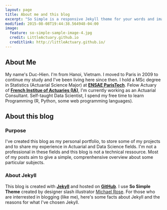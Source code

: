```yaml
---
layout: page
title: About me and this blog
excerpt: "So Simple is a responsive Jekyll theme for your words and images."
modified: 2015-08-08T19:44:38.564948-04:00
image:
  feature: so-simple-sample-image-4.jpg
  credit: LittleActuary.github.io
  creditlink: http://littleActuary.github.io/
---
```


## About Me

My name's Duc-Hien. I'm from Hanoi, Vietnam. I moved to Paris in 2009 to continue my study and I've been living here since then. I hold a MSc degree in Statistics (Actuarial Science Major) at [**ENSAE ParisTech**](http://www.ensae.fr). Felow Actuary of [**French Institue of Actuaries (IA)**](http://www.institutdesactuaires.com), I'm currently working as an Actuarial Consultant. Self-taught Data Scientist, I spend my free time to learn Programming (R, Python, some web programming languages).

## About this blog

### Purpose

I've created this blog as my personal portfolio, to store some of my projects and to share my experience in Actuarial and Data Science fields. I'm not a professional in these fields and this blog is not a technical ressource. Most of my posts aim to give a simple, comprenhensive overview about some particular subjects.  

### About Jekyll

This blog is created with [**Jekyll**](http://jekyllrb.com) and hosted on [**GitHub**](https://github.com). 
I use **So Simple Theme** created by designer slash illustrator [Michael Rose](http://mademistakes.com). For those who are interrested in blogging (like me), here's some facts about Jekyll and the reasons for what I've chosen Jekyll.



